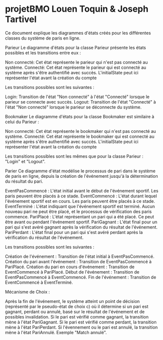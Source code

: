 # projetBMO Louen Toquin & Joseph Tartivel

Ce document explique les diagrammes d'états créés pour les différentes classes du système de paris en ligne.

Parieur
Le diagramme d'états pour la classe Parieur présente les états possibles et les transitions entre eux :

Non connecté: Cet état représente le parieur qui n'est pas connecté au système.
Connecté: Cet état représente le parieur qui est connecté au système après s'être authentifié avec succès.
L'initialState peut ici représenter l'état avant la création du compte

Les transitions possibles sont les suivantes :

Login: Transition de l'état "Non connecté" à l'état "Connecté" lorsque le parieur se connecte avec succès.
Logout: Transition de l'état "Connecté" à l'état "Non connecté" lorsque le parieur se déconnecte du système.

Bookmaker
Le diagramme d'états pour la classe Bookmaker est similaire à celui du Parieur :

Non connecté: Cet état représente le bookmaker qui n'est pas connecté au système.
Connecté: Cet état représente le bookmaker qui est connecté au système après s'être authentifié avec succès.
L'initialState peut ici représenter l'état avant la création du compte

Les transitions possibles sont les mêmes que pour la classe Parieur : "Login" et "Logout".

Parier
Ce diagramme d'état modélise le processus de pari dans le système de paris en ligne, depuis la création de l'événement jusqu'à la détermination du résultat du pari.

EventPasCommencé : L'état initial avant le début de l'événement sportif. Les paris peuvent être placés à ce stade.
EventCommencé : L'état durant lequel l'événement sportif est en cours. Les paris peuvent être placés à ce stade.
EventTerminé : L'état indiquant que l'événement sportif est terminé. Aucun nouveau pari ne peut être placé, et le processus de vérification des paris commence.
PariPlacé : L'état représentant un pari qui a été placé. Ce peut être avant ou pendant l'événement sportif.
PariGagnant : L'état final pour un pari qui s'est avéré gagnant après la vérification du résultat de l'événement.
PariPerdant : L'état final pour un pari qui s'est avéré perdant après la vérification du résultat de l'événement.

Les transitions possibles sont les suivantes :

Création de l'événement : Transition de l'état initial à EventPasCommencé.
Création du pari avant l'événement : Transition de EventPasCommencé à PariPlacé.
Création du pari en cours d'événement : Transition de EventCommencé à PariPlacé.
Début de l'événement : Transition de EventPasCommencé à EventCommencé.
Fin de l'événement : Transition de EventCommencé à EventTerminé.

Mécanisme de Choix :

Après la fin de l'événement, le système atteint un point de décision (représenté par le pseudo-état de choix c) où il détermine si un pari est gagnant, perdant ou annulé, basé sur le résultat de l'événement et de possibles invalidation.
Si le pari est vérifié comme gagnant, la transition mène à l'état PariGagnant.
Si le pari est vérifié comme perdant, la transition mène à l'état PariPerdant.
Si l'évennement ou le pari est annulé, la transition mène à l'état PariAnnulé. Exemple "Match annulé".